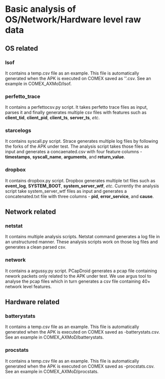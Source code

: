 # Basic analysis of OS/Network/Hardware level raw data

## OS related

### lsof
It contains a temp.csv file as an example. This file is automatically generated when the APK is executed on COMEX saved as '<hash>'.csv. See an example in COMEX_AXMoD/lsof.

### perfetto_trace
It contains a perfettocsv.py script. It takes perfetto trace files as input, parses it and finally generates multiple csv files with features such as **client_tid**, **client_pid**, **client_ts**, **server_ts**, *etc*.

### starcelogs
It contains syscall.py script. Strace generates multiple log files by following the forks of the APK under test. The analysis script takes those files as input and generates a concaenated.csv with four feature columns - **timestamps**, **syscall_name**, **arguments**, and **return_value**.

### dropbox
It contains dropbox.py script. Dropbox generates multiple txt files such as **event_log**, **SYSTEM_BOOT**, **system_server_wtf**, *etc*. Currently the analysis script take system_server_wtf files as input and generates a concatenated.txt file with three columns - **pid**, **error_service**, and **cause**. 

## Network related

### netstat
It contains multiple analysis scripts. Netstat command generates a log file in an unstructured manner. These analysis scripts work on those log files and generates a clean parsed csv.

### network
It contains a argussy.py script. PCapDroid generates a pcap file containing nework packets only related to the APK under test. We use argus tool to analyse the pcap files which in turn generates a csv file containing 40+ network level features.

## Hardware related

### batterystats
It contains a temp.csv file as an example. This file is automatically generated when the APK is executed on COMEX saved as <hash>-batterystats.csv. See an example in COMEX_AXMoD/batterystats.

### procstats
It contains a temp.csv file as an example. This file is automatically generated when the APK is executed on COMEX saved as <hash>-procstats.csv. See an example in COMEX_AXMoD/procstats.

